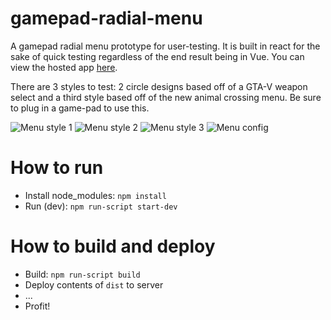 # gamepad-radial-menu
A gamepad radial menu prototype for user-testing. It is built in react for the sake of quick testing regardless of the end result being in Vue. You can view the hosted app [here](https://gamepad-radial-menu.herokuapp.com/).

There are 3 styles to test: 2 circle designs based off of a GTA-V weapon select and a third style based off of the new animal crossing menu. Be sure to plug in a game-pad to use this.

![Menu style 1](demo/demo_1.gif?raw=true "Menu style 1")
![Menu style 2](demo/demo_2.gif?raw=true "Menu style 2")
![Menu style 3](demo/demo_3.gif?raw=true "Menu style 3")
![Menu config](demo/demo_4.gif?raw=true "Menu config")

# How to run
* Install node_modules: `npm install`
* Run (dev): `npm run-script start-dev`

# How to build and deploy
* Build: `npm run-script build`
* Deploy contents of `dist` to server
* ...
* Profit!
